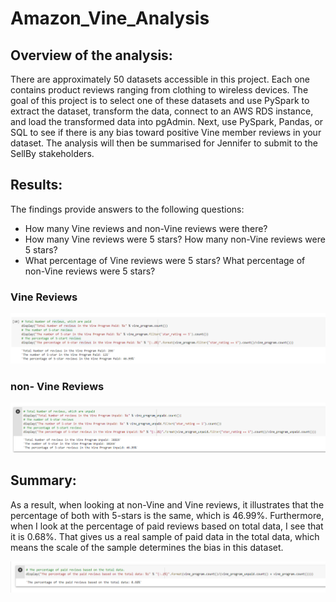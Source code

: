 # Amazon_Vine_Analysis

## Overview of the analysis: 

There are approximately 50 datasets accessible in this project. Each one contains product reviews ranging from clothing to wireless devices. The goal of this project is to select one of these datasets and use PySpark to extract the dataset, transform the data, connect to an AWS RDS instance, and load the transformed data into pgAdmin. Next, use PySpark, Pandas, or SQL to see if there is any bias toward positive Vine member reviews in your dataset. The analysis will then be summarised for Jennifer to submit to the SellBy stakeholders.

## Results: 

The findings provide answers to the following questions:
  - How many Vine reviews and non-Vine reviews were there?
  - How many Vine reviews were 5 stars? How many non-Vine reviews were 5 stars?
  - What percentage of Vine reviews were 5 stars? What percentage of non-Vine reviews were 5 stars?

### Vine Reviews

<p align="center"><img src="https://github.com/zkirsan/Amazon_Vine_Analysis/blob/main/Resources/Vine_Program_Paid.PNG"></img></p>

### non- Vine Reviews

<p align="center"><img src="https://github.com/zkirsan/Amazon_Vine_Analysis/blob/main/Resources/Vine_Program_UnPaid.PNG"></img></p>


## Summary: 

As a result, when looking at non-Vine and Vine reviews, it illustrates that the percentage of both with 5-stars is the same, which is 46.99%. Furthermore, when I look at the percentage of paid reviews based on total data, I see that it is 0.68%. That gives us a real sample of paid data in the total data, which means the scale of the sample determines the bias in this dataset. 

<p align="center"><img src="https://github.com/zkirsan/Amazon_Vine_Analysis/blob/main/Resources/additional_analysis.PNG"></img></p>


